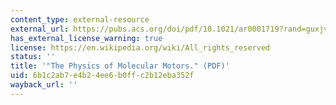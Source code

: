 ```yaml
---
content_type: external-resource
external_url: https://pubs.acs.org/doi/pdf/10.1021/ar0001719?rand=guxjvfkd
has_external_license_warning: true
license: https://en.wikipedia.org/wiki/All_rights_reserved
status: ''
title: '"The Physics of Molecular Motors." (PDF)'
uid: 6b1c2ab7-e4b2-4ee6-b0ff-c2b12eba352f
wayback_url: ''
---
```

